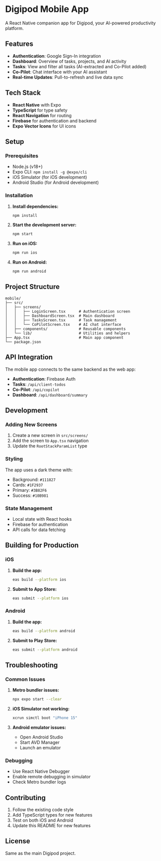 # Digipod Mobile App

A React Native companion app for Digipod, your AI-powered productivity platform.

## Features

- **Authentication**: Google Sign-In integration
- **Dashboard**: Overview of tasks, projects, and AI activity
- **Tasks**: View and filter all tasks (AI-extracted and Co-Pilot added)
- **Co-Pilot**: Chat interface with your AI assistant
- **Real-time Updates**: Pull-to-refresh and live data sync

## Tech Stack

- **React Native** with Expo
- **TypeScript** for type safety
- **React Navigation** for routing
- **Firebase** for authentication and backend
- **Expo Vector Icons** for UI icons

## Setup

### Prerequisites

- Node.js (v18+)
- Expo CLI: `npm install -g @expo/cli`
- iOS Simulator (for iOS development)
- Android Studio (for Android development)

### Installation

1. **Install dependencies:**
   ```bash
   npm install
   ```

2. **Start the development server:**
   ```bash
   npm start
   ```

3. **Run on iOS:**
   ```bash
   npm run ios
   ```

4. **Run on Android:**
   ```bash
   npm run android
   ```

## Project Structure

```
mobile/
├── src/
│   ├── screens/
│   │   ├── LoginScreen.tsx      # Authentication screen
│   │   ├── DashboardScreen.tsx  # Main dashboard
│   │   ├── TasksScreen.tsx      # Task management
│   │   └── CoPilotScreen.tsx    # AI chat interface
│   ├── components/              # Reusable components
│   └── lib/                     # Utilities and helpers
├── App.tsx                      # Main app component
└── package.json
```

## API Integration

The mobile app connects to the same backend as the web app:

- **Authentication**: Firebase Auth
- **Tasks**: `/api/client-todos`
- **Co-Pilot**: `/api/copilot`
- **Dashboard**: `/api/dashboard/summary`

## Development

### Adding New Screens

1. Create a new screen in `src/screens/`
2. Add the screen to `App.tsx` navigation
3. Update the `RootStackParamList` type

### Styling

The app uses a dark theme with:
- Background: `#111827`
- Cards: `#1F2937`
- Primary: `#3B82F6`
- Success: `#10B981`

### State Management

- Local state with React hooks
- Firebase for authentication
- API calls for data fetching

## Building for Production

### iOS

1. **Build the app:**
   ```bash
   eas build --platform ios
   ```

2. **Submit to App Store:**
   ```bash
   eas submit --platform ios
   ```

### Android

1. **Build the app:**
   ```bash
   eas build --platform android
   ```

2. **Submit to Play Store:**
   ```bash
   eas submit --platform android
   ```

## Troubleshooting

### Common Issues

1. **Metro bundler issues:**
   ```bash
   npx expo start --clear
   ```

2. **iOS Simulator not working:**
   ```bash
   xcrun simctl boot "iPhone 15"
   ```

3. **Android emulator issues:**
   - Open Android Studio
   - Start AVD Manager
   - Launch an emulator

### Debugging

- Use React Native Debugger
- Enable remote debugging in simulator
- Check Metro bundler logs

## Contributing

1. Follow the existing code style
2. Add TypeScript types for new features
3. Test on both iOS and Android
4. Update this README for new features

## License

Same as the main Digipod project. 